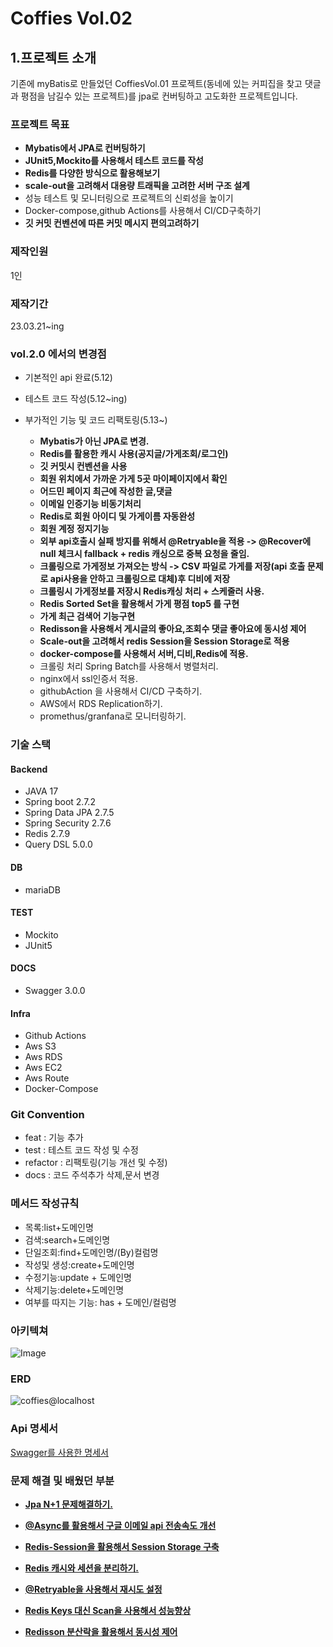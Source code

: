 # Coffies Vol.02

## 1.프로젝트 소개

 기존에 myBatis로 만들었던 CoffiesVol.01 프로젝트(동네에 있는 커피집을 찾고 댓글과 평점을 남길수 있는 프로젝트)를 jpa로 컨버팅하고 고도화한
 프로젝트입니다.

### 프로젝트 목표

- **Mybatis에서 JPA로 컨버팅하기**
- **JUnit5,Mockito를 사용해서 테스트 코드를 작성**
- **Redis를 다양한 방식으로 활용해보기**
- **scale-out을 고려해서 대용량 트래픽을 고려한 서버 구조 설계**
- 성능 테스트 및 모니터링으로 프로젝트의 신뢰성을 높이기
- Docker-compose,github Actions를 사용해서 CI/CD구축하기
- **깃 커밋 컨벤션에 따른 커밋 메시지 편의고려하기**

### 제작인원

1인

### 제작기간

23.03.21~ing

### vol.2.0 에서의 변경점

- 기본적인 api 완료(5.12)


- 테스트 코드 작성(5.12~ing)


- 부가적인 기능 및 코드 리팩토링(5.13~)
    
    - **Mybatis가 아닌 JPA로 변경.**
    - **Redis를 활용한 캐시 사용(공지글/가게조회/로그인)**
    - **깃 커밋시 컨벤션을 사용**
    - **회원 위치에서 가까운 가게 5곳 마이페이지에서 확인**
    - **어드민 페이지 최근에 작성한 글,댓글**
    - **이메일 인증기능 비동기처리**
    - **Redis로 회원 아이디 및 가게이름 자동완성**
    - **회원 계정 정지기능**
    - **외부 api호출시 실패 방지를 위해서 @Retryable을 적용 -> @Recover에 null 체크시 fallback + redis 캐싱으로 중복 요청을 줄임.**
    - **크롤링으로 가게정보 가져오는 방식 -> CSV 파일로 가게를 저장(api 호출 문제로 api사용을 안하고 크롤링으로 대체)후 디비에 저장**
    - **크롤링시 가게정보를 저장시 Redis캐싱 처리 + 스케줄러 사용.**
    - **Redis Sorted Set을 활용해서 가게 평점 top5 를 구현**
    - **가게 최근 검색어 기능구현**
    - **Redisson을 사용해서 게시글의 좋아요,조회수 댓글 좋아요에 동시성 제어**
    - **Scale-out을 고려해서 redis Session을 Session Storage로 적용**
    - **docker-compose를 사용해서 서버,디비,Redis에 적용.**
    - 크롤링 처리 Spring Batch를 사용해서 병렬처리.
    - nginx에서 ssl인증서 적용.
    - githubAction 을 사용해서 CI/CD 구축하기.
    - AWS에서 RDS Replication하기.
    - promethus/granfana로 모니터링하기.

### 기술 스택
  
#### Backend

- JAVA 17
- Spring boot 2.7.2
- Spring Data JPA 2.7.5
- Spring Security 2.7.6
- Redis 2.7.9
- Query DSL 5.0.0

#### DB

- mariaDB

#### TEST

- Mockito
- JUnit5

#### DOCS

- Swagger 3.0.0

#### Infra

- Github Actions
- Aws S3
- Aws RDS
- Aws EC2
- Aws Route
- Docker-Compose

### Git Convention

- feat : 기능 추가
- test : 테스트 코드 작성 및 수정
- refactor : 리팩토링(기능 개선 및 수정)
- docs : 코드 주석추가 삭제,문서 변경

### 메서드 작성규칙

- 목록:list+도메인명
- 검색:search+도메인명
- 단일조회:find+도메인명/(By)컬럼명
- 작성및 생성:create+도메인명
- 수정기능:update + 도메인명
- 삭제기능:delete+도메인명
- 여부를 따지는 기능: has + 도메인/컬럼명

### 아키텍쳐

![Image](https://github.com/user-attachments/assets/a2ca7db2-fd44-4ede-b6b3-7192fe909e94)

### ERD

![coffies@localhost](https://github.com/user-attachments/assets/d757b9af-bc49-4164-9a06-f5fa15dd76a0)


### Api 명세서

[Swagger를 사용한 명세서](http://localhost:8081/swagger-ui/index.html)


### 문제 해결 및 배웠던 부분

- **[Jpa N+1 문제해결하기.](https://codingweb.tistory.com/130)**


- **[@Async를 활용해서 구글 이메일 api 전송속도 개선](https://codingweb.tistory.com/146)**


- **[Redis-Session을 활용해서 Session Storage 구축](https://codingweb.tistory.com/197)**


- **[Redis 캐시와 세션을 분리하기.](https://codingweb.tistory.com/195)**


- **[@Retryable을 사용해서 재시도 설정](https://codingweb.tistory.com/199)**


- **[Redis Keys 대신 Scan을 사용해서 성능향상](https://codingweb.tistory.com/200)**


- **[Redisson 분산락을 활용해서 동시성 제어](https://codingweb.tistory.com/203)**

